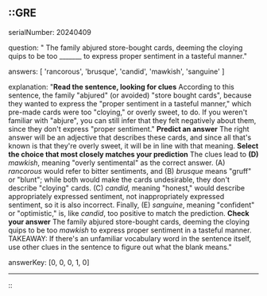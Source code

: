 ::GRE
---

serialNumber: 20240409

question: " The family abjured store-bought cards, deeming the cloying quips to be too _______ to express proper sentiment in a tasteful manner."

answers: [
  'rancorous',
  'brusque',
  'candid',
  'mawkish',
  'sanguine'
]

explanation: "<strong>Read the sentence, looking for clues</strong> According to this sentence, the family \"abjured\" (or avoided) \"store bought cards\", because they wanted to express the \"proper sentiment in a tasteful manner,\" which pre-made cards were too \"cloying,\" or overly sweet, to do. If you weren't familiar with \"abjure\", you can still infer that they felt negatively about them, since they don't express \"proper sentiment.\" <strong>Predict an answer</strong> The right answer will be an adjective that describes these cards, and since all that's known is that they're overly sweet, it will be in line with that meaning. <strong>Select the choice that most closely matches your prediction</strong> The clues lead to <strong>(D) </strong><i>mawkish</i>, meaning \"overly sentimental\" as the correct answer. (A) <i>rancorous</i> would refer to bitter sentiments, and (B) <i>brusque</i> means \"gruff\" or \"blunt\"; while both would make the cards undesirable, they don't describe \"cloying\" cards. (C) <i>candid,</i> meaning \"honest,\" would describe appropriately expressed sentiment, not inappropriately expressed sentiment, so it is also incorrect. Finally, (E) <i>sanguine</i>, meaning \"confident\" or \"optimistic,\" is, like <i>candid</i>, too positive to match the prediction. <strong>Check your answer</strong> The family abjured store-bought cards, deeming the cloying quips to be too <i>mawkish</i> to express proper sentiment in a tasteful manner. TAKEAWAY: If there's an unfamiliar vocabulary word in the sentence itself, use other clues in the sentence to figure out what the blank means."

answerKey: [0, 0, 0, 1, 0]

---
::